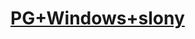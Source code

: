 # [PG+Windows+slony](http://note.youdao.com/noteshare?id=883ca9dcff978aaca0fef1b555e0af36&sub=3C1029484B954FF9B62F1103C962737F)
